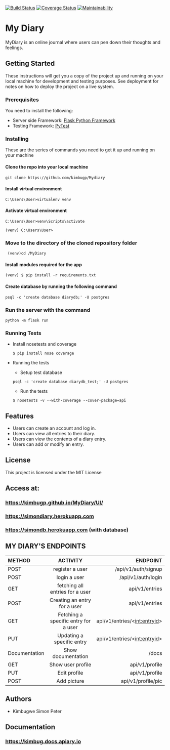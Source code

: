 [![Build Status](https://travis-ci.org/kimbugp/MyDiary.svg?branch=challenge-3)](https://travis-ci.org/kimbugp/MyDiary)
[![Coverage Status](https://coveralls.io/repos/github/kimbugp/MyDiary/badge.svg?branch=challenge-3)](https://coveralls.io/github/kimbugp/MyDiary?branch=challenge-3)
[![Maintainability](https://api.codeclimate.com/v1/badges/b8de9b2c53eddbbb7171/maintainability)](https://codeclimate.com/github/kimbugp/MyDiary/maintainability)
# My Diary 
MyDiary is an online journal where users can pen down their thoughts and feelings.
## Getting Started
These instructions will get you a copy of the project up and running on your local machine for development and testing purposes. See deployment for notes on how to deploy the project on a live system.
### Prerequisites
You need to install the following: 
* Server side Framework: ​[Flask Python Framework](http://flask.pocoo.org/)
* Testing Framework: [PyTest](https://docs.pytest.org/en/latest/)

### Installing 
These are the series of commands you need to get it up and running on your machine 
#### Clone the repo into your local machine

```
git clone https://github.com/kimbugp/Mydiary
```
#### Install virtual environment 
``` 
C:\Users\User>virtualenv venv
```
#### Activate virtual environment
``` 
C:\Users\User>venv\Scripts\activate
``` 

```
(venv) C:\Users\User>
 ```

### Move to the directory of the cloned repository folder
  ```
   (venv)cd /MyDiary
  ```
#### Install modules required for the app 
```
(venv) $ pip install -r requirements.txt
```
#### Create database by running the following command
```
psql -c 'create database diarydb;' -U postgres
```
### Run the server with the command
```
python -m flask run 
```

### Running Tests
* Install nosetests and coverage
  ```
  $ pip install nose coverage
  ```

* Running the tests
  * Setup test database
  ```
  psql -c 'create database diarydb_test;' -U postgres
  ```
  * Run the tests
  ```
  $ nosetests -v --with-coverage --cover-package=api
  ```
## Features
* Users can create an account and log in.
* Users can view all entries to their diary.
* Users can view the contents of a diary entry.
* Users can add or modify an entry.

## License
This project is licensed under the MIT License


## Access at:
### https://kimbugp.github.io/MyDiary/UI/
### https://simondiary.herokuapp.com
### https://simondb.herokuapp.com (with database)

 ## MY DIARY'S ENDPOINTS
	
   | METHOD     |        ACTIVITY   |                  ENDPOINT|
   | :---         |     :---:      |          ---: |
   | POST         |  register a user | /api/v1/auth/signup 
   | POST         |  login a user | /api/v1/auth/login
  | GET            | fetching all entries for a user   |      api/v1/entries
  | POST            |Creating an entry for a user      |      api/v1/entries
 | GET             |Fetching a specific entry for a user |    api/v1/entries/<<int:entryid>>
 | PUT             |Updating a specific entry     | api/v1/entries/<<int:entryid>>
 | Documentation  | Show documentation  | /docs
 | GET  | Show user profile   | api/v1/profile
 | PUT | Edit profile | api/v1/profile
 | POST | Add picture | api/v1/profile/pic

## Authors
* Kimbugwe Simon Peter 
## Documentation
### https://kimbug.docs.apiary.io
